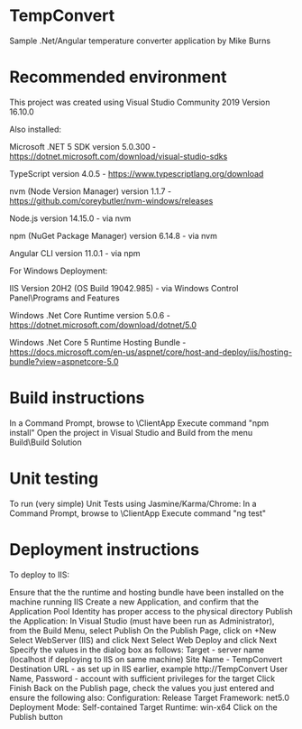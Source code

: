 # TempConvert
Sample .Net/Angular temperature converter application by Mike Burns

# Recommended environment

This project was created using Visual Studio Community 2019 Version 16.10.0

Also installed:

Microsoft .NET 5 SDK version 5.0.300 - https://dotnet.microsoft.com/download/visual-studio-sdks

TypeScript version 4.0.5 - https://www.typescriptlang.org/download

nvm (Node Version Manager) version 1.1.7 - https://github.com/coreybutler/nvm-windows/releases

Node.js version 14.15.0 - via nvm

npm (NuGet Package Manager) version 6.14.8 - via nvm

Angular CLI version 11.0.1 - via npm

For Windows Deployment:

IIS Version 20H2 (OS Build 19042.985) - via Windows Control Panel\Programs and Features 

Windows .Net Core Runtime version 5.0.6 - https://dotnet.microsoft.com/download/dotnet/5.0

Windows .Net Core 5 Runtime Hosting Bundle - https://docs.microsoft.com/en-us/aspnet/core/host-and-deploy/iis/hosting-bundle?view=aspnetcore-5.0

# Build instructions

In a Command Prompt, browse to <AppDir>\ClientApp
Execute command "npm install" 
Open the project in Visual Studio and Build from the menu Build\Build Solution

# Unit testing

To run (very simple) Unit Tests using Jasmine/Karma/Chrome:
In a Command Prompt, browse to <AppDir>\ClientApp
Execute command "ng test"

# Deployment instructions

To deploy to IIS:

Ensure that the the runtime and hosting bundle have been installed on the machine running IIS
Create a new Application, and confirm that the Application Pool Identity has proper access to the physical directory
Publish the Application:
	In Visual Studio (must have been run as Administrator), from the Build Menu, select Publish <AppName>
	On the Publish Page, click on +New
	Select WebServer (IIS) and click Next
	Select Web Deploy and click Next
	Specify the values in the dialog box as follows:
		Target - server name (localhost if deploying to IIS on same machine)
		Site Name - TempConvert
		Destination URL - as set up in IIS earlier, example http://TempConvert
		User Name, Password - account with sufficient privileges for the target
	Click Finish
	Back on the Publish page, check the values you just entered and ensure the following also:
		Configuration: Release
		Target Framework: net5.0
		Deployment Mode: Self-contained
		Target Runtime: win-x64
	Click on the Publish button

	
		



